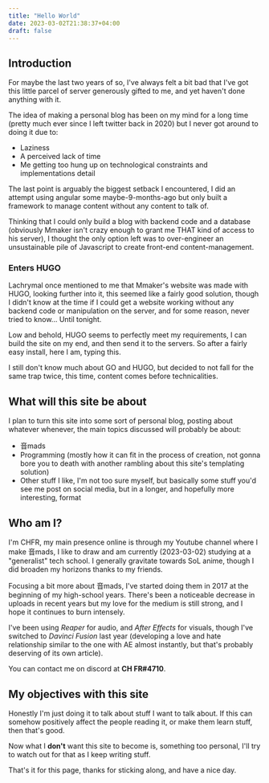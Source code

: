 ```yaml
---
title: "Hello World"
date: 2023-03-02T21:38:37+04:00
draft: false
---
```


## Introduction

For maybe the last two years of so, I've always felt a bit bad that I've got this little parcel of server generously gifted to me, and yet haven't done anything with it. 

The idea of making a personal blog has been on my mind for a long time (pretty much ever since I left twitter back in 2020) but I never got around to doing it due to:

- Laziness
- A perceived lack of time
- Me getting too hung up on technological constraints and implementations detail

The last point is arguably the biggest setback I encountered, I did an attempt using angular some maybe-9-months-ago but only built a framework to manage content without any content to talk of.

Thinking that I could only build a blog with backend code and a database (obviously Mmaker isn't crazy enough to grant me THAT kind of access to his server), I thought the only option left was to over-engineer an unsustainable pile of Javascript to create front-end content-management.

### Enters HUGO

Lachrymal once mentioned to me that Mmaker's website was made with HUGO, looking further into it, this seemed like a fairly good solution, though I didn't know at the time if I could get a website working without any backend code or manipulation on the server, and for some reason, never tried to know... Until tonight.

Low and behold, HUGO seems to perfectly meet my requirements, I can build the site on my end, and then send it to the servers. So after a fairly easy install, here I am, typing this. 

I still don't know much about GO and HUGO, but decided to not fall for the same trap twice, this time, content comes before technicalities.

## What will this site be about

I plan to turn this site into some sort of personal blog, posting about whatever whenever, the main topics discussed will probably be about:

- 音mads
- Programming (mostly how it can fit in the process of creation, not gonna bore you to death with another rambling about this site's templating solution)
- Other stuff I like, I'm not too sure myself, but basically some stuff you'd see me post on social media, but in a longer, and hopefully more interesting, format

## Who am I?

I'm CHFR, my main presence online is through my Youtube channel where I make 音mads, I like to draw and am currently (2023-03-02) studying at a "generalist" tech school. I generally gravitate towards SoL anime, though I did broaden my horizons thanks to my friends.

Focusing a bit more about 音mads, I've started doing them in 2017 at the beginning of my high-school years. There's been a noticeable decrease in uploads in recent years but my love for the medium is still strong, and I hope it continues to burn intensely.

I've been using *Reaper* for audio, and *After Effects* for visuals, though I've switched to *Davinci Fusion* last year (developing a love and hate relationship similar to the one with AE almost instantly, but that's probably deserving of its own article).

You can contact me on discord at **CH FR#4710**.

## My objectives with this site

Honestly I'm just doing it to talk about stuff I want to talk about. If this can somehow positively affect the people reading it, or make them learn stuff, then that's good.

Now what I **don't** want this site to become is, something too personal, I'll try to watch out for that as I keep writing stuff.

That's it for this page, thanks for sticking along, and have a nice day.